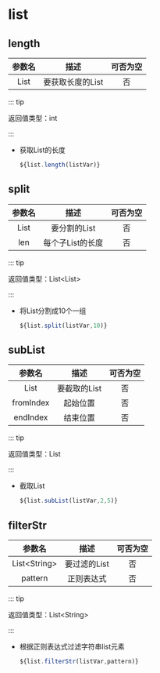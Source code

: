 # list

## length

| 参数名 |       描述       | 可否为空 |
| :----: | :--------------: | :------: |
|  List  | 要获取长度的List |    否    |

::: tip 

返回值类型：int

:::


- 获取List的长度

  ```javascript
  ${list.length(listVar)}
  ```

## split

| 参数名 |       描述       | 可否为空 |
| :----: | :--------------: | :------: |
|  List  |   要分割的List   |    否    |
|  len   | 每个子List的长度 |    否    |

::: tip 

返回值类型：List\<List>

:::


- 将List分割成10个一组

  ```javascript
  ${list.split(listVar,10)}
  ```

## subList

|  参数名   |     描述     | 可否为空 |
| :-------: | :----------: | :------: |
|   List    | 要截取的List |    否    |
| fromIndex |   起始位置   |    否    |
| endIndex  |   结束位置   |    否    |

::: tip 

返回值类型：List

:::


- 截取List

  ```javascript
  ${list.subList(listVar,2,5)}
  ```
  
 ## filterStr
 
 |  参数名   |     描述     | 可否为空 |
 | :-------: | :----------: | :------: |
 |   List\<String>    | 要过滤的List |    否    |
 | pattern |  正则表达式  |    否    |
 
 ::: tip 
 
 返回值类型：List\<String>
 
 :::
 
 
 - 根据正则表达式过滤字符串list元素
 
   ```javascript
   ${list.filterStr(listVar,pattern)}
   ```